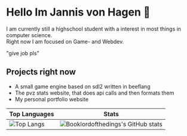 # Hello Im Jannis von Hagen   👋  
I am currently still a highschool student with a interest in most things in computer science.  
Right now I am focused on Game- and Webdev.

"give job pls"

## Projects right now

- A small game engine based on sdl2 written in beeflang
- The pvz stats website, that does api calls and then formats them
- My personal portfolio website

Top Languages | Stats
-------------|-----------------
![Top Langs](https://github-readme-stats.vercel.app/api/top-langs/?username=Booklordofthedings&show_icons=true&theme=radical) | ![Booklordofthedings's GitHub stats](https://github-readme-stats.vercel.app/api?username=Booklordofthedings&show_icons=true&theme=radical)
